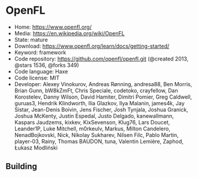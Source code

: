 # OpenFL

- Home: https://www.openfl.org/
- Media: https://en.wikipedia.org/wiki/OpenFL
- State: mature
- Download: https://www.openfl.org/learn/docs/getting-started/
- Keyword: framework
- Code repository: https://github.com/openfl/openfl.git (@created 2013, @stars 1536, @forks 349)
- Code language: Haxe
- Code license: MIT
- Developer: Alexey Vinokurov, Andreas Rønning, andresa88, Ben Morris, Brian Gunn, bW8kZmFt, Chris Speciale, codetoko, crayfellow, Dan Korostelev, Danny Wilson, David Hamiter, Dimitri Pomier, Greg Caldwell, guruas3, Hendrik Klindworth, Ilia Glazkov, Ilya Malanin, james4k, Jay Sistar, Jean-Denis Boivin, Jens Fischer, Josh Tynjala, Joshua Granick, Joshua McKenty, Justin Espedal, Justo Delgado, kanewallmann, Kaspars Jaudzems, kixkev, KixSevenson, Klug76, Lars Doucet, Leander1P, Luke Mitchell, m0rkeulv, Markus, Milton Candelero, NenadBojkovski, Nick, Nikolay Sukharev, Nilsen Filc, Pablo Martin, player-03, Rainy, Thomas BAUDON, tuna, Valentin Lemière, Zaphod, Łukasz Modliński

## Building
